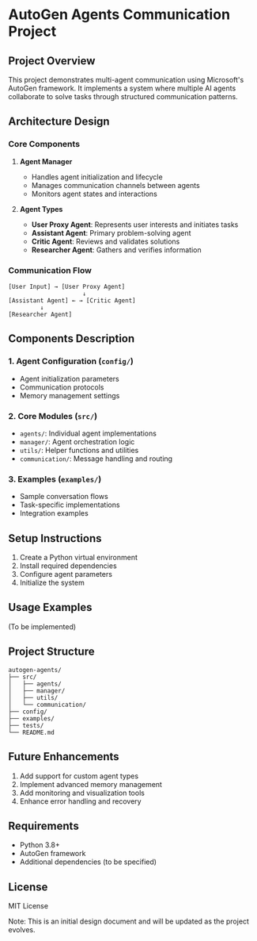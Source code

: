 # AutoGen Agents Communication Project

## Project Overview
This project demonstrates multi-agent communication using Microsoft's AutoGen framework. It implements a system where multiple AI agents collaborate to solve tasks through structured communication patterns.

## Architecture Design

### Core Components
1. **Agent Manager**
   - Handles agent initialization and lifecycle
   - Manages communication channels between agents
   - Monitors agent states and interactions

2. **Agent Types**
   - **User Proxy Agent**: Represents user interests and initiates tasks
   - **Assistant Agent**: Primary problem-solving agent
   - **Critic Agent**: Reviews and validates solutions
   - **Researcher Agent**: Gathers and verifies information

### Communication Flow
```
[User Input] → [User Proxy Agent]
                     ↓
[Assistant Agent] ← → [Critic Agent]
         ↓
[Researcher Agent]
```

## Components Description

### 1. Agent Configuration (`config/`)
- Agent initialization parameters
- Communication protocols
- Memory management settings

### 2. Core Modules (`src/`)
- `agents/`: Individual agent implementations
- `manager/`: Agent orchestration logic
- `utils/`: Helper functions and utilities
- `communication/`: Message handling and routing

### 3. Examples (`examples/`)
- Sample conversation flows
- Task-specific implementations
- Integration examples

## Setup Instructions
1. Create a Python virtual environment
2. Install required dependencies
3. Configure agent parameters
4. Initialize the system

## Usage Examples
(To be implemented)

## Project Structure
```
autogen-agents/
├── src/
│   ├── agents/
│   ├── manager/
│   ├── utils/
│   └── communication/
├── config/
├── examples/
├── tests/
└── README.md
```

## Future Enhancements
1. Add support for custom agent types
2. Implement advanced memory management
3. Add monitoring and visualization tools
4. Enhance error handling and recovery

## Requirements
- Python 3.8+
- AutoGen framework
- Additional dependencies (to be specified)

## License
MIT License

Note: This is an initial design document and will be updated as the project evolves.